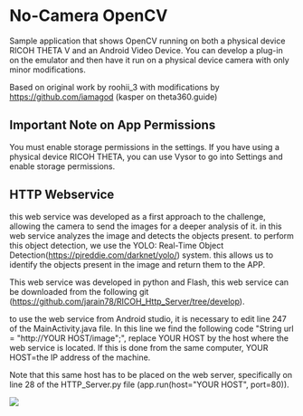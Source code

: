 # No-Camera OpenCV
Sample application that shows OpenCV running on both a physical 
device RICOH THETA V and an Android Video Device.  You
can develop a plug-in on the emulator and then have it run
on a physical device camera with only minor modifications.

Based on original work by roohii_3 with
modifications by https://github.com/iamagod (kasper on theta360.guide)

## Important Note on App Permissions

You must enable storage permissions in the settings.
If you have using a physical device RICOH THETA, you can
use Vysor to go into Settings and enable storage permissions.


## HTTP Webservice

this web service was developed as a first approach to the challenge, allowing the camera to send the
images for a deeper analysis of it. in this web service analyzes the image and detects the objects present. 
to perform this object detection, we use the YOLO: Real-Time Object Detection(https://pjreddie.com/darknet/yolo/) system. this allows us 
to identify the objects present in the image and return them to the APP.

This web service was developed in python and Flash, this web service can be downloaded from the 
following git (https://github.com/jarain78/RICOH_Http_Server/tree/develop).

to use the web service from Android studio, it is necessary to edit line 247 of the 
MainActivity.java file. In this line we find the following code "String url = "http://YOUR HOST/image";", 
replace YOUR HOST by the host where the web service is located. If this is done from the same computer,
YOUR HOST=the IP address of the machine.

Note that this same host has to be placed on the web server, specifically on line 28 of the HTTP_Server.py 
file (app.run(host="YOUR HOST", port=80)).



[![](http://img.youtube.com/vi/8uAtpyOjRA8/0.jpg)](http://www.youtube.com/watch?v=8uAtpyOjRA8 "RICOH WebService")
